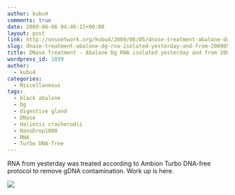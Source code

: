 ```yaml
---
author: kubu4
comments: true
date: 2009-06-06 04:46:11+00:00
layout: post
link: http://onsnetwork.org/kubu4/2009/06/05/dnase-treatment-abalone-dg-rna-isolated-yesterday-and-from-20090518/
slug: dnase-treatment-abalone-dg-rna-isolated-yesterday-and-from-20090518
title: DNase Treatment - Abalone Dg RNA isolated yesterday and from 20090518
wordpress_id: 1039
author:
  - kubu4
categories:
  - Miscellaneous
tags:
  - black abalone
  - Dg
  - digestive gland
  - DNase
  - Haliotis cracherodii
  - NanoDrop1000
  - RNA
  - Turbo DNA-free
---
```


RNA from yesterday was treated according to Ambion Turbo DNA-free protocol to remove gDNA contamination. Work up is here.

![](http://eagle.fish.washington.edu/Arabidopsis/RNA%20Spec%20Readings/20090605%20DNased%20RNA%20SJW-02.jpg)
